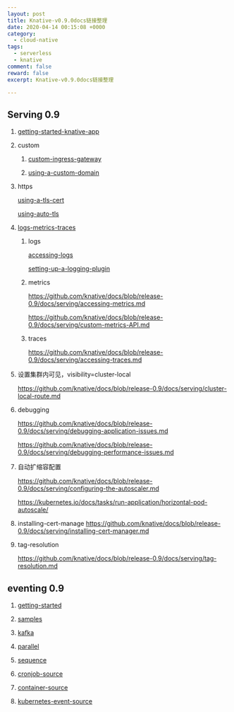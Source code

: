 ```yaml
---
layout: post
title: Knative-v0.9.0docs链接整理
date: 2020-04-14 00:15:08 +0000
category:
  - cloud-native
tags:
  - serverless
  - knative
comment: false
reward: false
excerpt: Knative-v0.9.0docs链接整理

---
```


## Serving 0.9

1. [getting-started-knative-app](https://github.com/knative/docs/blob/release-0.9/docs/serving/getting-started-knative-app.md)

2. custom
   1. [custom-ingress-gateway](https://github.com/knative/docs/blob/release-0.9/docs/serving/setting-up-custom-ingress-gateway.md)

   2. [using-a-custom-domain](https://github.com/knative/docs/blob/release-0.9/docs/serving/using-a-custom-domain.md)

3. https

    [using-a-tls-cert](https://github.com/knative/docs/blob/release-0.9/docs/serving/using-a-tls-cert.md)

    [using-auto-tls](https://github.com/knative/docs/blob/release-0.9/docs/serving/using-auto-tls.md)

4. [logs-metrics-traces](https://github.com/knative/docs/blob/release-0.9/docs/serving/installing-logging-metrics-traces.md)

   1. logs

        [accessing-logs](https://github.com/knative/docs/blob/release-0.9/docs/serving/accessing-logs.md)

        [setting-up-a-logging-plugin](https://github.com/knative/docs/blob/release-0.9/docs/serving/setting-up-a-logging-plugin.md)

   2. metrics

        <https://github.com/knative/docs/blob/release-0.9/docs/serving/accessing-metrics.md>

        <https://github.com/knative/docs/blob/release-0.9/docs/serving/custom-metrics-API.md>

   3. traces

        <https://github.com/knative/docs/blob/release-0.9/docs/serving/accessing-traces.md>

5. 设置集群内可见，visibility=cluster-local

    <https://github.com/knative/docs/blob/release-0.9/docs/serving/cluster-local-route.md>

6. debugging

    <https://github.com/knative/docs/blob/release-0.9/docs/serving/debugging-application-issues.md>

    <https://github.com/knative/docs/blob/release-0.9/docs/serving/debugging-performance-issues.md>

7. 自动扩缩容配置

    <https://github.com/knative/docs/blob/release-0.9/docs/serving/configuring-the-autoscaler.md>

    <https://kubernetes.io/docs/tasks/run-application/horizontal-pod-autoscale/>

8. installing-cert-manage
    <https://github.com/knative/docs/blob/release-0.9/docs/serving/installing-cert-manager.md>

9. tag-resolution

    <https://github.com/knative/docs/blob/release-0.9/docs/serving/tag-resolution.md>

## eventing 0.9

1. [getting-started](https://github.com/knative/docs/blob/release-0.9/docs/eventing/getting-started.md)

2. [samples](https://github.com/knative/docs/blob/release-0.9/docs/eventing/samples/)

3. [kafka](https://github.com/knative/docs/blob/release-0.9/docs/eventing/samples/kafka/)

4. [parallel](https://github.com/knative/docs/blob/release-0.9/docs/eventing/samples/parallel/)

5. [sequence](https://github.com/knative/docs/blob/release-0.9/docs/eventing/samples/sequence/)

6. [cronjob-source](https://github.com/knative/docs/blob/release-0.9/docs/eventing/samples/cronjob-source/)

7. [container-source](https://github.com/knative/docs/blob/release-0.9/docs/eventing/samples/container-source/
)

8. [kubernetes-event-source](https://github.com/knative/docs/tree/release-0.9/docs/eventing/samples/kubernetes-event-source)
